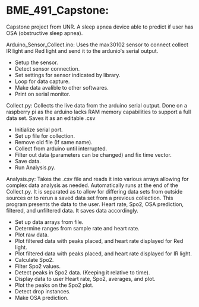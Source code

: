 # BME_491_Capstone:
Capstone project from UNR. A sleep apnea device able to predict if user has OSA (obstructive sleep apnea).

Arduino_Sensor_Collect.ino: 
Uses the max30102 sensor to connect collect IR light and Red light and send it to the ardunio's serial output. 
- Setup the sensor. 
- Detect sensor connection.
- Set settings for sensor indicated by library.
- Loop for data capture. 
- Make data avalible to other softwares.
- Print on serial monitor.

Collect.py:
Collects the live data from the arduino serial output. Done on a raspberry pi as the arduino lacks RAM memory capabilities to support a full data set. 
Saves it as an editable .csv
- Initialize serial port.
- Set up file for collection.
- Remove old file (If same name).
- Collect from arduino until interrupted.
- Filter out data (parameters can be changed) and fix time vector.
- Save data.
- Run Analysis.py.

Analysis.py:
Takes the .csv file and reads it into various arrays allowing for complex data analysis as needed. Automatically runs at the end of the Collect.py. 
It is separated as to allow for differing data sets from outside sources or to rerun a saved data set from a previous collection. 
This program presents the data to the user. Heart rate, Spo2, OSA prediction, filtered, and unfiltered data. It saves data accordingly.
- Set up data arrays from file.
- Determine ranges from sample rate and heart rate.
- Plot raw data.
- Plot filtered data with peaks placed, and heart rate displayed for Red light.
- Plot filtered data with peaks placed, and heart rate displayed for IR light.
- Calculate Spo2.
- Filter Spo2 values.
- Detect peaks in Spo2 data. (Keeping it relative to time).
- Display data to user Heart rate, Spo2, averages, and plot.
- Plot the peaks on the Spo2 plot.
- Detect drop instances.
- Make OSA prediction.

